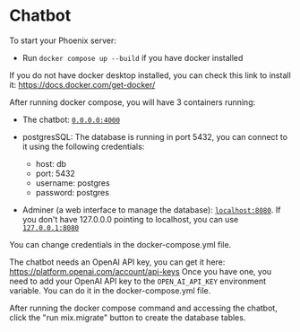 # Chatbot

To start your Phoenix server:

  * Run `docker compose up --build` if you have docker installed

If you do not have docker desktop installed, you can check this link to install it: https://docs.docker.com/get-docker/

After running docker compose, you will have 3 containers running:
  * The chatbot: [`0.0.0.0:4000`](http://0.0.0.0:4000)
  * postgresSQL: The database is running in port 5432, you can connect to it using the following credentials:
    * host: db
    * port: 5432
    * username: postgres
    * password: postgres
    
  * Adminer (a web interface to manage the database): [`localhost:8080`](http://localhost:8080). If you don't have 127.0.0.0 pointing to localhost, you can use [`127.0.0.1:8080`](http://127.0.0.1:8080)

You can change credentials in the docker-compose.yml file.

The chatbot needs an OpenAI API key, you can get it here: https://platform.openai.com/account/api-keys
Once you have one, you need to add your OpenAI API key to the `OPEN_AI_API_KEY` environment variable. You can do it in the docker-compose.yml file.

After running the docker compose command and accessing the chatbot, click the "run mix.migrate" button to create the database tables.
